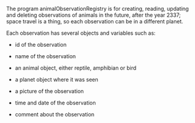 The program animalObservationRegistry is for creating, reading, updating and deleting observations of animals in the future, after the year 2337; space travel is a thing, so each observation can be in a different planet.

Each observation has several objects and variables such as:

- id of the observation

- name of the observation

- an animal object, either reptile, amphibian or bird

- a planet object where it was seen

- a picture of the observation

- time and date of the observation

- comment about the observation
